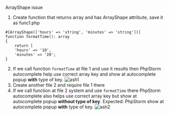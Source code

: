 ArrayShape issue
1. Create function that returns array and has ArrayShape attribute, save it as func1.php
````
#[ArrayShape(['hours' => 'string', 'minutes' => 'string'])]
function formatTime(): array
{
    return [
    'hours' => '10',
    'minutes' => '20';
}
````
2. If we call function `formatTime` at file 1 and use it results then PhpStorm autocomplete help use correct array key and 
show at autocomplete popup **with** type of key.
![ash1](https://user-images.githubusercontent.com/939122/130180516-eeef7a6e-ee8d-4d85-b791-3d487c4212a5.png)
3. Create another file 2 and require file 1 there
4. If we call function at file 2 system and use `formatTime` there PhpStorm autocomplete also helps 
use correct array key but show at autocomplete popup **without type of key**. 
Expected: PhpStorm show at autocomplete popup **with** type of key.
![ash2](https://user-images.githubusercontent.com/939122/130180524-f1503e6b-5784-40c1-9ab7-a09bab669ffa.png)

